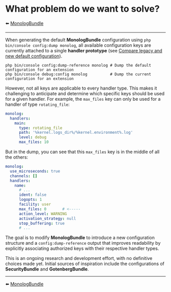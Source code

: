 # What problem do we want to solve?

⬅️ [MonologBundle](../monolog.md)

---

When generating the default **MonologBundle** configuration using `php bin/console config:dump monolog`, all available configuration keys are currently attached to a single **handler prototype** (see [Compare legacy and new default configuration](compare-default-configuration.md)).

```shell
php bin/console config:dump-reference monolog # Dump the default configuration for an extension
php bin/console debug:config monolog          # Dump the current configuration for an extension
```

However, not all keys are applicable to every handler type. This makes it challenging to anticipate and determine which specific keys should be used for a given handler. For example, the `max_files` key can only be used for a handler of type `rotating_file`:

```yaml
monolog:
  handlers:
    main:
      type: rotating_file
      path: '%kernel.logs_dir%/%kernel.environment%.log'
      level: debug
      max_files: 10
```

But in the dump, you can see that this `max_files` key is in the middle of all the others:

```yaml
monolog:
  use_microseconds: true
  channels: []
  handlers:
    name:
      # ...
      ident: false
      logopts: 1
      facility: user
      max_files: 0       # <-----
      action_level: WARNING
      activation_strategy: null
      stop_buffering: true
      # ...
```

The goal is to modify **MonologBundle** to introduce a new configuration structure and a  `config:dump-reference` output that improves readability by explicitly associating authorized keys with their respective handler types.

This is an ongoing research and development effort, with no definitive choices made yet. Initial sources of inspiration include the configurations of **SecurityBundle** and **GotenbergBundle**.

---

⬅️ [MonologBundle](../monolog.md)
